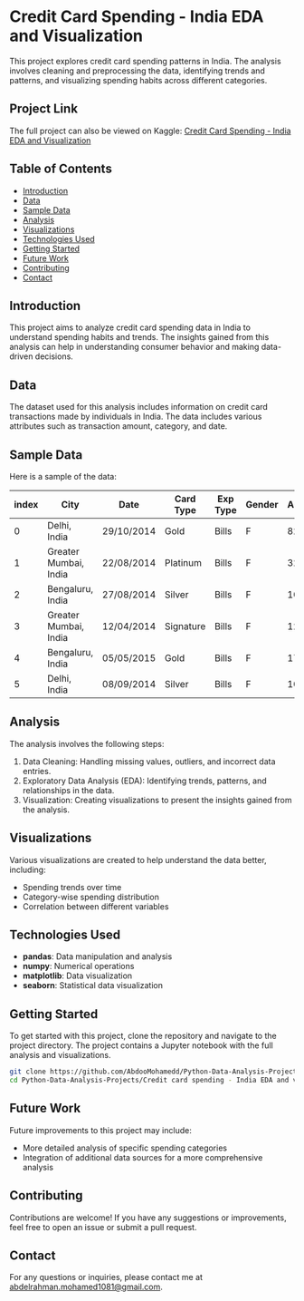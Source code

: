 # Credit Card Spending - India EDA and Visualization

This project explores credit card spending patterns in India. The analysis involves cleaning and preprocessing the data, identifying trends and patterns, and visualizing spending habits across different categories.

## Project Link

The full project can also be viewed on Kaggle: [Credit Card Spending - India EDA and Visualization](https://www.kaggle.com/code/abdoomoh/credit-card-spending-india-eda-and-visualisation)

## Table of Contents

- [Introduction](#introduction)
- [Data](#data)
- [Sample Data](#sample-data)
- [Analysis](#analysis)
- [Visualizations](#visualizations)
- [Technologies Used](#technologies-used)
- [Getting Started](#getting-started)
- [Future Work](#future-work)
- [Contributing](#contributing)
- [Contact](#contact)

## Introduction

This project aims to analyze credit card spending data in India to understand spending habits and trends. The insights gained from this analysis can help in understanding consumer behavior and making data-driven decisions.

## Data

The dataset used for this analysis includes information on credit card transactions made by individuals in India. The data includes various attributes such as transaction amount, category, and date.

## Sample Data

Here is a sample of the data:

| index | City                  | Date       | Card Type | Exp Type | Gender | Amount |
|-------|-----------------------|------------|-----------|----------|--------|--------|
| 0     | Delhi, India          | 29/10/2014 | Gold      | Bills    | F      | 82475  |
| 1     | Greater Mumbai, India | 22/08/2014 | Platinum  | Bills    | F      | 32555  |
| 2     | Bengaluru, India      | 27/08/2014 | Silver    | Bills    | F      | 101738 |
| 3     | Greater Mumbai, India | 12/04/2014 | Signature | Bills    | F      | 123424 |
| 4     | Bengaluru, India      | 05/05/2015 | Gold      | Bills    | F      | 171574 |
| 5     | Delhi, India          | 08/09/2014 | Silver    | Bills    | F      | 100036 |

## Analysis

The analysis involves the following steps:
1. Data Cleaning: Handling missing values, outliers, and incorrect data entries.
2. Exploratory Data Analysis (EDA): Identifying trends, patterns, and relationships in the data.
3. Visualization: Creating visualizations to present the insights gained from the analysis.

## Visualizations

Various visualizations are created to help understand the data better, including:
- Spending trends over time
- Category-wise spending distribution
- Correlation between different variables

## Technologies Used

- **pandas**: Data manipulation and analysis
- **numpy**: Numerical operations
- **matplotlib**: Data visualization
- **seaborn**: Statistical data visualization

## Getting Started

To get started with this project, clone the repository and navigate to the project directory. The project contains a Jupyter notebook with the full analysis and visualizations.

```bash
git clone https://github.com/AbdooMohamedd/Python-Data-Analysis-Projects.git
cd Python-Data-Analysis-Projects/Credit card spending - India EDA and visualisation
```

## Future Work

Future improvements to this project may include:
- More detailed analysis of specific spending categories
- Integration of additional data sources for a more comprehensive analysis

## Contributing

Contributions are welcome! If you have any suggestions or improvements, feel free to open an issue or submit a pull request.

## Contact

For any questions or inquiries, please contact me at [abdelrahman.mohamed1081@gmail.com](mailto:abdelrahman.mohamed1081@gmail.com).
